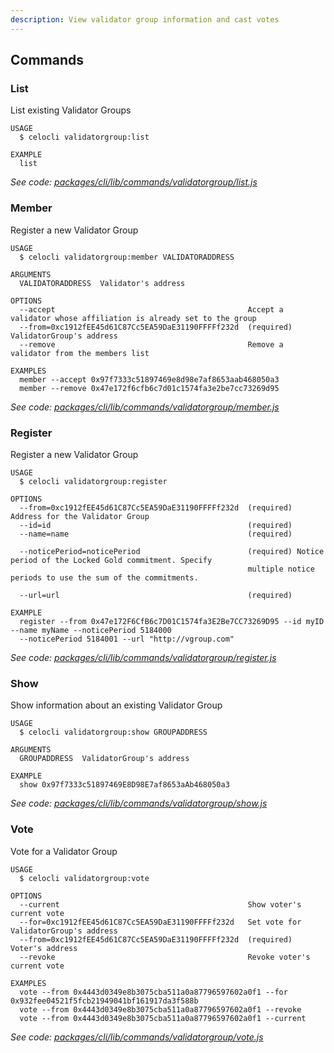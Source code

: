 ```yaml
---
description: View validator group information and cast votes
---
```


## Commands

### List

List existing Validator Groups

```
USAGE
  $ celocli validatorgroup:list

EXAMPLE
  list
```

_See code: [packages/cli/lib/commands/validatorgroup/list.js](https://github.com/celo-org/celo-monorepo/tree/master/packages/cli/lib/commands/validatorgroup/list.js)_

### Member

Register a new Validator Group

```
USAGE
  $ celocli validatorgroup:member VALIDATORADDRESS

ARGUMENTS
  VALIDATORADDRESS  Validator's address

OPTIONS
  --accept                                           Accept a validator whose affiliation is already set to the group
  --from=0xc1912fEE45d61C87Cc5EA59DaE31190FFFFf232d  (required) ValidatorGroup's address
  --remove                                           Remove a validator from the members list

EXAMPLES
  member --accept 0x97f7333c51897469e8d98e7af8653aab468050a3
  member --remove 0x47e172f6cfb6c7d01c1574fa3e2be7cc73269d95
```

_See code: [packages/cli/lib/commands/validatorgroup/member.js](https://github.com/celo-org/celo-monorepo/tree/master/packages/cli/lib/commands/validatorgroup/member.js)_

### Register

Register a new Validator Group

```
USAGE
  $ celocli validatorgroup:register

OPTIONS
  --from=0xc1912fEE45d61C87Cc5EA59DaE31190FFFFf232d  (required) Address for the Validator Group
  --id=id                                            (required)
  --name=name                                        (required)

  --noticePeriod=noticePeriod                        (required) Notice period of the Locked Gold commitment. Specify
                                                     multiple notice periods to use the sum of the commitments.

  --url=url                                          (required)

EXAMPLE
  register --from 0x47e172F6CfB6c7D01C1574fa3E2Be7CC73269D95 --id myID --name myName --noticePeriod 5184000
  --noticePeriod 5184001 --url "http://vgroup.com"
```

_See code: [packages/cli/lib/commands/validatorgroup/register.js](https://github.com/celo-org/celo-monorepo/tree/master/packages/cli/lib/commands/validatorgroup/register.js)_

### Show

Show information about an existing Validator Group

```
USAGE
  $ celocli validatorgroup:show GROUPADDRESS

ARGUMENTS
  GROUPADDRESS  ValidatorGroup's address

EXAMPLE
  show 0x97f7333c51897469E8D98E7af8653aAb468050a3
```

_See code: [packages/cli/lib/commands/validatorgroup/show.js](https://github.com/celo-org/celo-monorepo/tree/master/packages/cli/lib/commands/validatorgroup/show.js)_

### Vote

Vote for a Validator Group

```
USAGE
  $ celocli validatorgroup:vote

OPTIONS
  --current                                          Show voter's current vote
  --for=0xc1912fEE45d61C87Cc5EA59DaE31190FFFFf232d   Set vote for ValidatorGroup's address
  --from=0xc1912fEE45d61C87Cc5EA59DaE31190FFFFf232d  (required) Voter's address
  --revoke                                           Revoke voter's current vote

EXAMPLES
  vote --from 0x4443d0349e8b3075cba511a0a87796597602a0f1 --for 0x932fee04521f5fcb21949041bf161917da3f588b
  vote --from 0x4443d0349e8b3075cba511a0a87796597602a0f1 --revoke
  vote --from 0x4443d0349e8b3075cba511a0a87796597602a0f1 --current
```

_See code: [packages/cli/lib/commands/validatorgroup/vote.js](https://github.com/celo-org/celo-monorepo/tree/master/packages/cli/lib/commands/validatorgroup/vote.js)_
